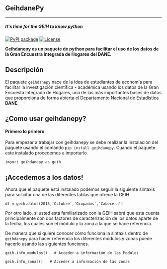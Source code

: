 ## GeihdanePy
___

##### **It's time for the GEIH to know python** 

[![PyPI package](https://img.shields.io/badge/pip%20install-geihdanepy-red)](https://pypi.org/project/geihdanepy/) [![License](https://img.shields.io/badge/license-MIT-red)](https://github.com/BautistaDavid/geihdanepy/blob/main/LICENSE)


**Geihdanepy es un paquete de python para facilitar el uso de los datos de la Gran Encuestra Integrada de Hogares del DANE.**

## **Descripción**

El paquete ```geihdanepy``` nace de la idea de estudiantes de economía para facilitar la investigación científica - académica usando los datos de la Gran Encuesta Integrada de Hogares, una de las más importantes bases de datos que proporciona de forma abierta el Departamento Nacional de Estadística **DANE**. 

## **¿Como usar geihdanepy?**

#### Primero lo primero 

Para empezar a trabajar con geihdanepy se debe realizar la instalación del paquete usando el comando ```pip install geihdanepy```. Cuando el paquete este instalado procedemos a importarlo.

```
import geihdanepy as geih
```

## ¡Accedemos a los datos!

Ahora que el paquete está instalado podemos seguir la siguiente sintaxis para solicitar una de las diferentes tablas que ofrece la GEIH.

```
df = geih.datos(2015,'Octubre','Ocupados','Cabecera')
```

Por otro lado, si usted está familiarizado con la GEIH sabrá que esta cuenta principalmente con dos factores de caracterización de los datos aparte de la fecha, los cuales son el módulo y la zona a la que se hace referencia.

De manera que si quiere conocer cómo funciona la sintaxis dentro de  ```geihdanepy``` para hacer referencia los diferentes módulos y zonas puede hacerlo usando las siguientes funciones.

```
geih.info_modulos()   # Acceder a información de los Modulos 
```

```
geih.info_zonas()   # Acceder a información de las zonas  
```

